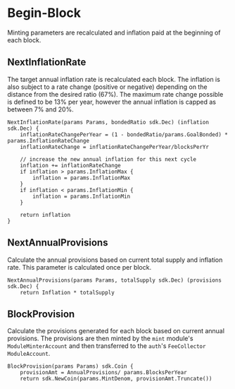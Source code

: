 # Begin-Block

Minting parameters are recalculated and inflation
paid at the beginning of each block.

## NextInflationRate

The target annual inflation rate is recalculated each block.
The inflation is also subject to a rate change (positive or negative)
depending on the distance from the desired ratio (67%). The maximum rate change
possible is defined to be 13% per year, however the annual inflation is capped
as between 7% and 20%.

```
NextInflationRate(params Params, bondedRatio sdk.Dec) (inflation sdk.Dec) {
	inflationRateChangePerYear = (1 - bondedRatio/params.GoalBonded) * params.InflationRateChange
	inflationRateChange = inflationRateChangePerYear/blocksPerYr

	// increase the new annual inflation for this next cycle
	inflation += inflationRateChange
	if inflation > params.InflationMax {
		inflation = params.InflationMax
	}
	if inflation < params.InflationMin {
		inflation = params.InflationMin
	}

	return inflation
}
```

## NextAnnualProvisions

Calculate the annual provisions based on current total supply and inflation
rate. This parameter is calculated once per block. 

```
NextAnnualProvisions(params Params, totalSupply sdk.Dec) (provisions sdk.Dec) {
	return Inflation * totalSupply
```

## BlockProvision

Calculate the provisions generated for each block based on current annual provisions. The provisions are then minted by the `mint` module's `ModuleMinterAccount` and then transferred to the `auth`'s `FeeCollector` `ModuleAccount`.

```
BlockProvision(params Params) sdk.Coin {
	provisionAmt = AnnualProvisions/ params.BlocksPerYear
	return sdk.NewCoin(params.MintDenom, provisionAmt.Truncate())
```
